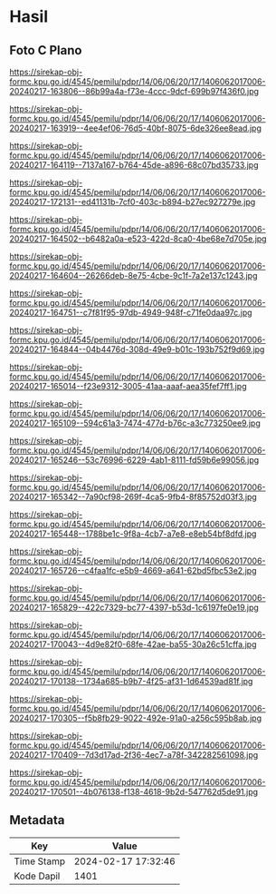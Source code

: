 # Hasil

## Foto C Plano

https://sirekap-obj-formc.kpu.go.id/4545/pemilu/pdpr/14/06/06/20/17/1406062017006-20240217-163806--86b99a4a-f73e-4ccc-9dcf-699b97f436f0.jpg

https://sirekap-obj-formc.kpu.go.id/4545/pemilu/pdpr/14/06/06/20/17/1406062017006-20240217-163919--4ee4ef06-76d5-40bf-8075-6de326ee8ead.jpg

https://sirekap-obj-formc.kpu.go.id/4545/pemilu/pdpr/14/06/06/20/17/1406062017006-20240217-164119--7137a167-b764-45de-a896-68c07bd35733.jpg

https://sirekap-obj-formc.kpu.go.id/4545/pemilu/pdpr/14/06/06/20/17/1406062017006-20240217-172131--ed41131b-7cf0-403c-b894-b27ec927279e.jpg

https://sirekap-obj-formc.kpu.go.id/4545/pemilu/pdpr/14/06/06/20/17/1406062017006-20240217-164502--b6482a0a-e523-422d-8ca0-4be68e7d705e.jpg

https://sirekap-obj-formc.kpu.go.id/4545/pemilu/pdpr/14/06/06/20/17/1406062017006-20240217-164604--26266deb-8e75-4cbe-9c1f-7a2e137c1243.jpg

https://sirekap-obj-formc.kpu.go.id/4545/pemilu/pdpr/14/06/06/20/17/1406062017006-20240217-164751--c7f81f95-97db-4949-948f-c71fe0daa97c.jpg

https://sirekap-obj-formc.kpu.go.id/4545/pemilu/pdpr/14/06/06/20/17/1406062017006-20240217-164844--04b4476d-308d-49e9-b01c-193b752f9d69.jpg

https://sirekap-obj-formc.kpu.go.id/4545/pemilu/pdpr/14/06/06/20/17/1406062017006-20240217-165014--f23e9312-3005-41aa-aaaf-aea35fef7ff1.jpg

https://sirekap-obj-formc.kpu.go.id/4545/pemilu/pdpr/14/06/06/20/17/1406062017006-20240217-165109--594c61a3-7474-477d-b76c-a3c773250ee9.jpg

https://sirekap-obj-formc.kpu.go.id/4545/pemilu/pdpr/14/06/06/20/17/1406062017006-20240217-165246--53c76996-6229-4ab1-8111-fd59b6e99056.jpg

https://sirekap-obj-formc.kpu.go.id/4545/pemilu/pdpr/14/06/06/20/17/1406062017006-20240217-165342--7a90cf98-269f-4ca5-9fb4-8f85752d03f3.jpg

https://sirekap-obj-formc.kpu.go.id/4545/pemilu/pdpr/14/06/06/20/17/1406062017006-20240217-165448--1788be1c-9f8a-4cb7-a7e8-e8eb54bf8dfd.jpg

https://sirekap-obj-formc.kpu.go.id/4545/pemilu/pdpr/14/06/06/20/17/1406062017006-20240217-165726--c4faa1fc-e5b9-4669-a641-62bd5fbc53e2.jpg

https://sirekap-obj-formc.kpu.go.id/4545/pemilu/pdpr/14/06/06/20/17/1406062017006-20240217-165829--422c7329-bc77-4397-b53d-1c6197fe0e19.jpg

https://sirekap-obj-formc.kpu.go.id/4545/pemilu/pdpr/14/06/06/20/17/1406062017006-20240217-170043--4d9e82f0-68fe-42ae-ba55-30a26c51cffa.jpg

https://sirekap-obj-formc.kpu.go.id/4545/pemilu/pdpr/14/06/06/20/17/1406062017006-20240217-170138--1734a685-b9b7-4f25-af31-1d64539ad81f.jpg

https://sirekap-obj-formc.kpu.go.id/4545/pemilu/pdpr/14/06/06/20/17/1406062017006-20240217-170305--f5b8fb29-9022-492e-91a0-a256c595b8ab.jpg

https://sirekap-obj-formc.kpu.go.id/4545/pemilu/pdpr/14/06/06/20/17/1406062017006-20240217-170409--7d3d17ad-2f36-4ec7-a78f-342282561098.jpg

https://sirekap-obj-formc.kpu.go.id/4545/pemilu/pdpr/14/06/06/20/17/1406062017006-20240217-170501--4b076138-f138-4618-9b2d-547762d5de91.jpg


## Metadata

| Key        | Value               |
| ---------- | ------------------- |
| Time Stamp | 2024-02-17 17:32:46 |
| Kode Dapil | 1401                |



